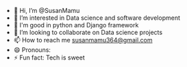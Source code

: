 - 👋 Hi, I’m @SusanMamu
- 👀 I’m interested in Data science and software development
- 🌱 I'm good in python and Django framework
- 💞️ I’m looking to collaborate on Data science projects
- 📫 How to reach me susanmamu364@gmail.com 
- 😄 Pronouns: 
- ⚡ Fun fact: Tech is sweet

<!---
SusanMamu/SusanMamu is a ✨ special ✨ repository because its `README.md` (this file) appears on your GitHub profile.
You can click the Preview link to take a look at your changes.
--->
